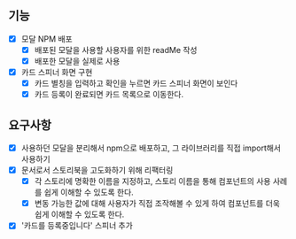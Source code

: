 ## 기능

- [x] 모달 NPM 배포
  - [x] 배포된 모달을 사용할 사용자를 위한 readMe 작성
  - [x] 배포한 모달을 실제로 사용
- [x] 카드 스피너 화면 구현
  - [x] 카드 별칭을 입력하고 확인을 누르면 카드 스피너 화면이 보인다
  - [x] 카드 등록이 완료되면 카드 목록으로 이동한다.

## 요구사항

- [x] 사용하던 모달을 분리해서 npm으로 배포하고, 그 라이브러리를 직접 import해서 사용하기
- [x] 문서로서 스토리북을 고도화하기 위해 리팩터링
  - [x] 각 스토리에 명확한 이름을 지정하고, 스토리 이름을 통해 컴포넌트의 사용 사례를 쉽게 이해할 수 있도록 한다.
  - [x] 변동 가능한 값에 대해 사용자가 직접 조작해볼 수 있게 하여 컴포넌트를 더욱 쉽게 이해할 수 있도록 한다.
- [x] '카드를 등록중입니다' 스피너 추가
